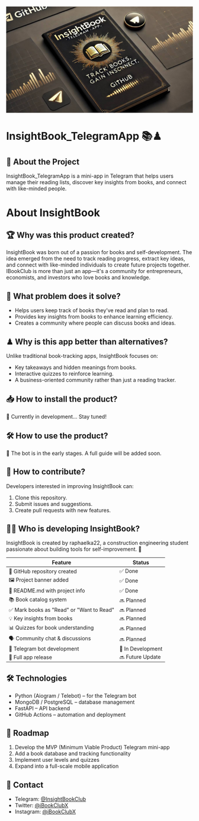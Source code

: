 ![InsightBook](https://github.com/raphaelka22/InsightBook_TelegramApp/blob/main/photo_2025-02-22_16-50-24.jpg)
# InsightBook_TelegramApp 📚♟

## 📖 About the Project  
InsightBook_TelegramApp is a mini-app in Telegram that helps users manage their reading lists, discover key insights from books, and connect with like-minded people.  

#  About InsightBook  

## 🏆 Why was this product created?  
InsightBook was born out of a passion for books and self-development. The idea emerged from the need to track reading progress, extract key ideas, and connect with like-minded individuals to create future projects together.  
IBookClub is more than just an app—it's a community for entrepreneurs, economists, and investors who love books and knowledge.  

## 🎯 What problem does it solve?  
-  Helps users keep track of books they’ve read and plan to read.  
-  Provides key insights from books to enhance learning efficiency.  
-  Creates a community where people can discuss books and ideas.  

## ♟ Why is this app better than alternatives?  
Unlike traditional book-tracking apps, InsightBook focuses on:  
- Key takeaways and hidden meanings from books.  
- Interactive quizzes to reinforce learning.  
- A business-oriented community rather than just a reading tracker.  

## 📥 How to install the product?  
🚧 Currently in development... Stay tuned!  

## 🛠️ How to use the product?  
🚧 The bot is in the early stages. A full guide will be added soon.  

## 🤝 How to contribute?  
Developers interested in improving InsightBook can:  
1. Clone this repository.  
2. Submit issues and suggestions.  
3. Create pull requests with new features.  

## 👨‍💻 Who is developing InsightBook?  
InsightBook is created by raphaelka22, a construction engineering student passionate about building tools for self-improvement. 🚀

| Feature                         | Status       |
|---------------------------------|-------------|
| 📌 GitHub repository created     | ✅ Done |
| 🖼️ Project banner added         | ✅ Done |
| 📖 README.md with project info   | ✅ Done |
| 📚 Book catalog system           | 🔜 Planned |
| ✅ Mark books as "Read" or "Want to Read" | 🔜 Planned |
| 💡 Key insights from books       | 🔜 Planned |
| 📊 Quizzes for book understanding | 🔜 Planned |
| 🗣️ Community chat & discussions  | 🔜 Planned |
| 🤖 Telegram bot development      | 🔄 In Development |
| 🚀 Full app release              | 🔜 Future Update |
## 🛠 Technologies                                              
- Python (Aiogram / Telebot) – for the Telegram bot  
- MongoDB / PostgreSQL – database management  
- FastAPI – API backend  
- GitHub Actions – automation and deployment  

## 🚀 Roadmap  
1. Develop the MVP (Minimum Viable Product) Telegram mini-app  
2. Add a book database and tracking functionality  
3. Implement user levels and quizzes  
4. Expand into a full-scale mobile application  

## 📢 Contact  
- Telegram: [@InsightBookClub](https://t.me/InsightBookClub)  
- Twitter: [@iBookClubX](https://twitter.com/iBookClubX)  
- Instagram: [@iBookClubX](https://instagram.com/iBookClubX)  
